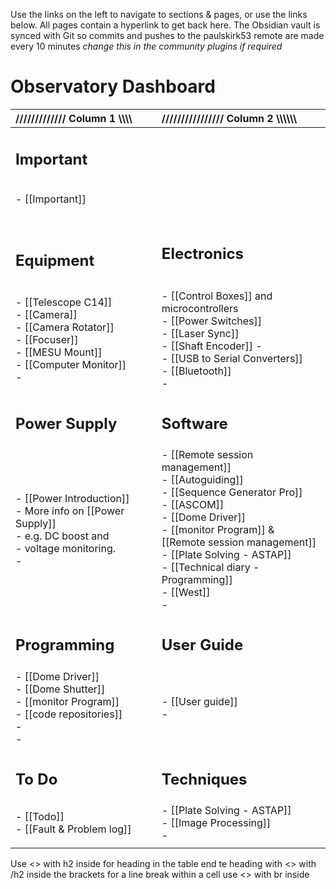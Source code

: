 Use the links on the left to navigate to sections & pages, or use the links below. All pages contain a hyperlink to get back here.
The Obsidian vault is synced with Git so commits and pushes to the paulskirk53 remote are made every 10 minutes *change this in the community plugins if required*

# Observatory Dashboard

| ///////////// Column 1 \\\\\\\\                                                                                                 | //////////////// Column 2 \\\\\\\\\\\\                                                                                                                                                                                                                                         |
| :------------------------------------------------------------------------------------------------------------------------------ | :----------------------------------------------------------------------------------------------------------------------------------------------------------------------------------------------------------------------------------------------------------------------------- |
| <h2>Important</h2><br>- [[Important]]<br><br><br><h2>Equipment</h2>                                                             | <br><br><br><br><br><br><br><h2>Electronics</h2>                                                                                                                                                                                                                               |
|                                                                                                                                 |                                                                                                                                                                                                                                                                                |
| - [[Telescope C14]]<br>- [[Camera]]<br>- [[Camera Rotator]]<br>- [[Focuser]]<br>- [[MESU Mount]]<br>- [[Computer Monitor]]<br>- | - [[Control Boxes]] and microcontrollers<br>- [[Power Switches]]<br>- [[Laser Sync]]<br>- [[Shaft Encoder]] - <br>- [[USB to Serial Converters]]<br>- [[Bluetooth]]<br>-                                                                                                       |
| <h2>Power Supply</h2>                                                                                                           | <h2>Software</h2>                                                                                                                                                                                                                                                              |
| - [[Power Introduction]]<br>- More info on [[Power Supply]] <br>- e.g. DC boost and <br>- voltage monitoring.<br>-              | - [[Remote session management]]<br>- [[Autoguiding]]<br>- [[Sequence Generator Pro]]<br>- [[ASCOM]]<br>- [[Dome Driver]]<br>- [[monitor Program]] & <br>[[Remote session management]]<br>- [[Plate Solving - ASTAP]]<br>- [[Technical diary - Programming]]<br>- [[West]]<br>- |
| <h2>Programming</h2>                                                                                                            | <h2>User Guide</h2>                                                                                                                                                                                                                                                            |
| - [[Dome Driver]]<br>- [[Dome Shutter]]<br>- [[monitor Program]]<br>- [[code repositories]]<br>- <br>-                          | - [[User guide]]<br>-                                                                                                                                                                                                                                                          |
| <h2>To Do</h2>                                                                                                                  | <h2>Techniques</h2>                                                                                                                                                                                                                                                            |
| - [[Todo]]<br>- [[Fault & Problem log]]                                                                                         | - [[Plate Solving - ASTAP]]<br>- [[Image Processing]]<br>-                                                                                                                                                                                                                     |
|                                                                                                                                 |                                                                                                                                                                                                                                                                                |

Use <> with h2 inside for heading in the table end te heading with <> with /h2 inside the brackets
for a line break within a cell use <> with br inside

